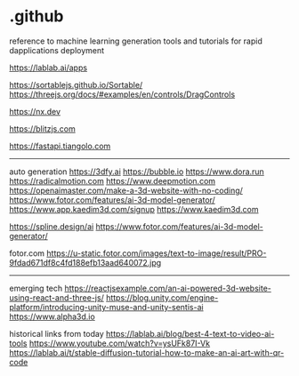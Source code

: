 # .github
reference to machine learning generation tools and tutorials for rapid dapplications deployment


https://lablab.ai/apps

https://sortablejs.github.io/Sortable/
https://threejs.org/docs/#examples/en/controls/DragControls

https://nx.dev

https://blitzjs.com



https://fastapi.tiangolo.com

-------------

auto generation
https://3dfy.ai
https://bubble.io
https://www.dora.run
https://radicalmotion.com
https://www.deepmotion.com
https://openaimaster.com/make-a-3d-website-with-no-coding/
https://www.fotor.com/features/ai-3d-model-generator/
https://www.app.kaedim3d.com/signup
https://www.kaedim3d.com

https://spline.design/ai
https://www.fotor.com/features/ai-3d-model-generator/

fotor.com
https://u-static.fotor.com/images/text-to-image/result/PRO-9fdad671df8c4fd188efb13aad640072.jpg
_____________
emerging tech
https://reactjsexample.com/an-ai-powered-3d-website-using-react-and-three-js/
https://blog.unity.com/engine-platform/introducing-unity-muse-and-unity-sentis-ai
https://www.alpha3d.io

historical links from today
https://lablab.ai/blog/best-4-text-to-video-ai-tools
https://www.youtube.com/watch?v=ysUFk87I-Vk
https://lablab.ai/t/stable-diffusion-tutorial-how-to-make-an-ai-art-with-qr-code
